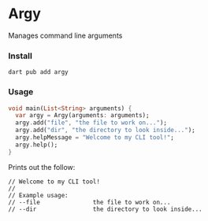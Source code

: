 # Argy
Manages command line arguments

### Install
```
dart pub add argy
```

### Usage
```dart
void main(List<String> arguments) {
  var argy = Argy(arguments: arguments);
  argy.add("file", "the file to work on...");
  argy.add("dir", "the directory to look inside...");
  argy.helpMessage = "Welcome to my CLI tool!";
  argy.help();
}
```
Prints out the follow:
```
// Welcome to my CLI tool!
//
// Example usage:
// --file				the file to work on...
// --dir				the directory to look inside...
```
